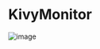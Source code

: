 # KivyMonitor
![image](https://raw.githubusercontent.com/SneakyWizard/KivyMonitor/master/activemon-screenshot.png)
